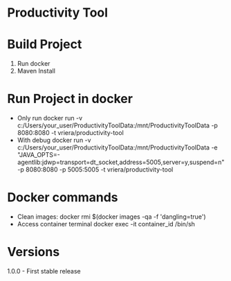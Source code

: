 # Productivity Tool

Build Project
=============
1. Run docker
2. Maven Install

Run Project in docker
=====================
- Only run
docker run -v c:/Users/your_user/ProductivityToolData:/mnt/ProductivityToolData -p 8080:8080 -t vriera/productivity-tool
- With debug
docker run -v c:/Users/your_user/ProductivityToolData:/mnt/ProductivityToolData -e "JAVA_OPTS=-agentlib:jdwp=transport=dt_socket,address=5005,server=y,suspend=n" -p 8080:8080 -p 5005:5005 -t vriera/productivity-tool

Docker commands
================
- Clean <none> images:
docker rmi $(docker images -qa -f 'dangling=true')
- Access container terminal
docker exec -it container_id /bin/sh

Versions
========
1.0.0 - First stable release
